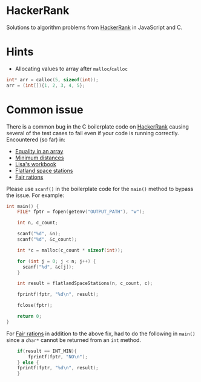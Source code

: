 # HackerRank

Solutions to algorithm problems from [HackerRank](https://www.hackerrank.com) in JavaScript and C.

# Hints
- Allocating values to array after `malloc`/`calloc`
```c
int* arr = calloc(5, sizeof(int));
arr = (int[]){1, 2, 3, 4, 5};
```

# Common issue

There is a common bug in the C boilerplate code on [HackerRank](https://www.hackerrank.com) causing several of the test cases to fail even if your code is running correctly. Encountered (so far) in:
- [Equality in an array](https://www.hackerrank.com/challenges/equality-in-a-array/problem)
- [Minimum distances](https://www.hackerrank.com/challenges/minimum-distances/problem)
- [Lisa's workbook](https://www.hackerrank.com/challenges/lisa-workbook/problem)
- [Flatland space stations](https://www.hackerrank.com/challenges/flatland-space-stations/problem)
- [Fair rations](https://www.hackerrank.com/challenges/fair-rations/problem)

Please use `scanf()` in the boilerplate code for the `main()` method to bypass the issue. For example:
```c
int main() {
    FILE* fptr = fopen(getenv("OUTPUT_PATH"), "w");

    int n, c_count;

    scanf("%d", &n);
    scanf("%d", &c_count);

    int *c = malloc(c_count * sizeof(int));

    for (int j = 0; j < n; j++) {
      scanf("%d", &c[j]);
    }

    int result = flatlandSpaceStations(n, c_count, c);

    fprintf(fptr, "%d\n", result);

    fclose(fptr);

    return 0;
}
```

For [Fair rations](https://www.hackerrank.com/challenges/fair-rations/problem) in addition to the above fix, had to do the following in `main()` since a `char*` cannot be returned from an `int` method.

```c
    if(result == INT_MIN){
        fprintf(fptr, "NO\n");
    } else {
    fprintf(fptr, "%d\n", result);
    }
```

